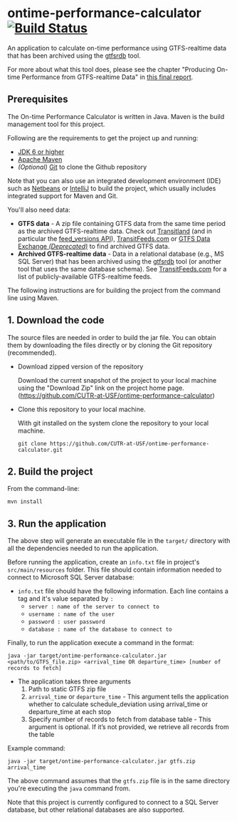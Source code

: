 # ontime-performance-calculator [![Build Status](https://travis-ci.org/CUTR-at-USF/ontime-performance-calculator.svg?branch=master)](https://travis-ci.org/CUTR-at-USF/ontime-performance-calculator)

An application to calculate on-time performance using GTFS-realtime data that has been archived using the [gtfsrdb](https://github.com/CUTR-at-USF/gtfsrdb) tool.

For more about what this tool does, please see the chapter "Producing On-time Performance from GTFS-realtime Data" in [this final report](https://www.dropbox.com/s/v05z1w7td1kpqd9/Transit_Service_Reliability_Final_Report.pdf?dl=0).

## Prerequisites

The On-time Performance Calculator is written in Java. Maven is the build management tool for this project. 

Following are the requirements to get the project up and running:

* [JDK 6 or higher](http://www.oracle.com/technetwork/es/java/javase/downloads/index.html)
* [Apache Maven](https://maven.apache.org/)
* *(Optional)* [Git](https://git-scm.com/) to clone the Github repository

Note that you can also use an integrated development environment (IDE) such as [Netbeans](https://netbeans.org/) or [IntelliJ](https://www.jetbrains.com/idea/) to build the project, which usually includes integrated support for Maven and Git.

You'll also need data:

* **GTFS data** - A zip file containing GTFS data from the same time period as the archived GTFS-realtime data.  Check out [Transitland](https://transit.land/) (and in particular the [feed_versions API](http://transit.land/api/v1/feed_versions)), [TransitFeeds.com](http://transitfeeds.com/) or [GTFS Data Exchange *(Deprecated)*](http://www.gtfs-data-exchange.com/) to find archived GTFS data. 
* **Archived GTFS-realtime data** - Data in a relational database (e.g., MS SQL Server) that has been archived using the [gtfsrdb](https://github.com/mattwigway/gtfsrdb) tool (or another tool that uses the same database schema).  See [TransitFeeds.com](http://transitfeeds.com/search?q=gtfsrt) for a list of publicly-available GTFS-realtime feeds.

The following instructions are for building the project from the command line using Maven.

## 1. Download the code

The source files are needed in order to build the jar file. You can obtain them by downloading the files directly or by cloning the Git repository (recommended).

  * Download zipped version of the repository

    Download the current snapshot of the project to your local machine using the "Download Zip" link on the project home page. (https://github.com/CUTR-at-USF/ontime-performance-calculator)

  - Clone this repository to your local machine.

    With git installed on the system clone the repository to your local machine.

    `git clone https://github.com/CUTR-at-USF/ontime-performance-calculator.git`

## 2. Build the project

From the command-line:

`mvn install`

## 3. Run the application

The above step will generate an executable file in the `target/` directory with all the dependencies needed to run the application.

Before running the application, create an `info.txt` file in project's `src/main/resources` folder. This file should contain information needed to connect to Microsoft SQL Server database:
  - `info.txt` file should have the following information. Each line contains a tag and it's value separated by `:` 
    * `server : name of the server to connect to`
    * `username : name of the user`
    * `password : user password`
    * `database : name of the database to connect to`
  
Finally, to run the application execute a command in the format:

`java -jar target/ontime-performance-calculator.jar <path/to/GTFS_file.zip> <arrival_time OR departure_time> [number of records to fetch]`

  - The application takes three arguments    
    1.	Path to static GTFS zip file
    2.	`arrival_time` or `departure_time` - This argument tells the application whether to calculate schedule_deviation using           arrival_time or departure_time at each stop
    3.	Specify number of records to fetch from database table - This argument is optional. If it’s not provided, we retrieve all records from the table
    
Example command:

    java -jar target/ontime-performance-calculator.jar gtfs.zip arrival_time

The above command assumes that the `gtfs.zip` file is in the same directory you're executing the `java` command from.

Note that this project is currently configured to connect to a SQL Server database, but other relational databases are also supported.
